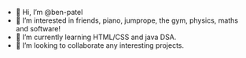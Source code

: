 - 👋 Hi, I’m @ben-patel
- 👀 I’m interested in friends, piano, jumprope, the gym, physics, maths and software! 
- 🌱 I’m currently learning HTML/CSS and java DSA.
- 💞️ I’m looking to collaborate any interesting projects.

<!---
ben-patel/ben-patel is a ✨ special ✨ repository because its `README.md` (this file) appears on your GitHub profile.
You can click the Preview link to take a look at your changes.
--->
<!-- im guessing this is a comment??
---> 

